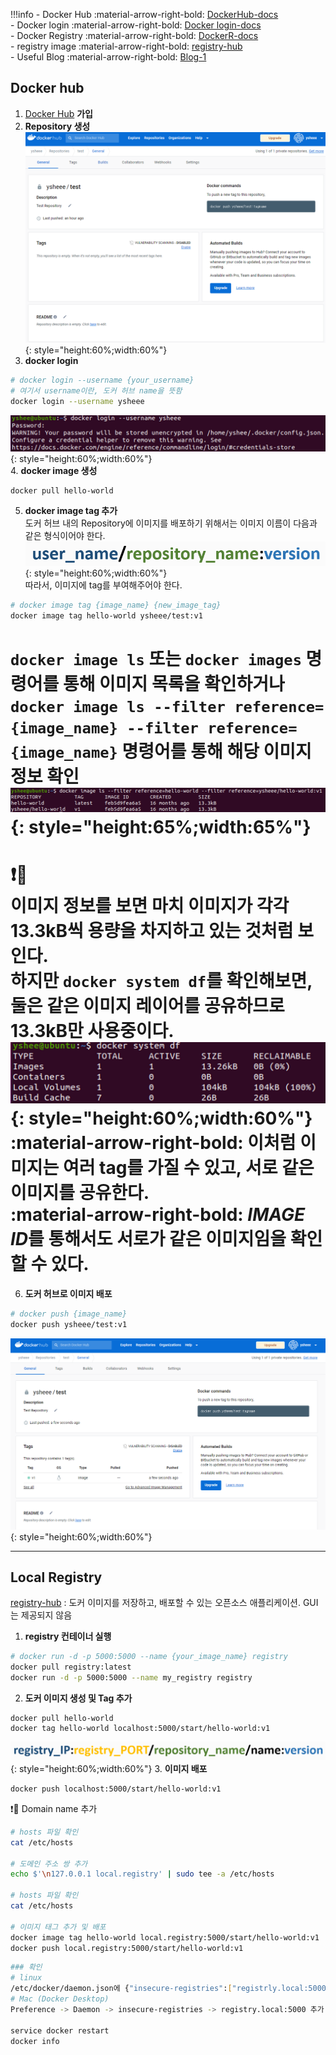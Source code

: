 !!!info 
    - Docker Hub :material-arrow-right-bold:
    [DockerHub-docs](https://docs.docker.com/docker-hub/)  
    - Docker login :material-arrow-right-bold:
    [Docker login-docs](https://docs.docker.com/engine/reference/commandline/login/#credentials-store)   
    - Docker Registry :material-arrow-right-bold: 
    [DockerR-docs](https://docs.docker.com/registry/)  
    - registry image :material-arrow-right-bold:
    [registry-hub](https://hub.docker.com/_/registry/tags)  
    - Useful Blog :material-arrow-right-bold:
    [Blog-1](https://waspro.tistory.com/532)

## Docker hub

1. [Docker Hub](https://hub.docker.com/) **가입** 
2. **Repository 생성**  
![1](images/registry-1.png){: style="height:60%;width:60%"}  
3. **docker login**
``` bash
# docker login --username {your_username}
# 여기서 username이란, 도커 허브 name을 뜻함
docker login --username ysheee
```
![2](images/registry-2.png){: style="height:60%;width:60%"}  
4. **docker image 생성**
```
docker pull hello-world
```  
5. **docker image tag 추가**  
도커 허브 내의 Repository에 이미지를 배포하기 위해서는 이미지 이름이 다음과 같은 형식이어야 한다.
![3](images/registry-3.png){: style="height:60%;width:60%"}  
따라서, 이미지에 tag를 부여해주어야 한다.
```bash
# docker image tag {image_name} {new_image_tag}
docker image tag hello-world ysheee/test:v1
```
`docker image ls` 또는 `docker images` 명령어를 통해 이미지 목록을 확인하거나  
`docker image ls --filter reference={image_name} --filter reference={image_name}` 명령어를 통해 해당 이미지 정보 확인
![4](images/registry-4.png){: style="height:65%;width:65%"}   
==========   
:exclamation::exploding_head:  
이미지 정보를 보면 마치 이미지가 각각 13.3kB씩 용량을 차지하고 있는 것처럼 보인다.  
하지만 `docker system df`를 확인해보면, 둘은 같은 이미지 레이어를 공유하므로 13.3kB만 사용중이다.  
![5](images/registry-5.png){: style="height:60%;width:60%"}   
:material-arrow-right-bold: 이처럼 이미지는 여러 tag를 가질 수 있고, 서로 같은 이미지를 공유한다.  
:material-arrow-right-bold: *IMAGE ID*를 통해서도 서로가 같은 이미지임을 확인할 수 있다.  
==========     
6. **도커 허브로 이미지 배포**
```bash
# docker push {image_name}
docker push ysheee/test:v1
```
![6](images/registry-6.png){: style="height:60%;width:60%"}    

---
## Local Registry
[registry-hub](https://hub.docker.com/_/registry/tags) : 도커 이미지를 저장하고, 배포할 수 있는 오픈소스 애플리케이션. GUI는 제공되지 않음

1. **registry 컨테이너 실행**
```bash
# docker run -d -p 5000:5000 --name {your_image_name} registry
docker pull registry:latest
docker run -d -p 5000:5000 --name my_registry registry
```
2. **도커 이미지 생성 및 Tag 추가**
```
docker pull hello-world
docker tag hello-world localhost:5000/start/hello-world:v1
```
![7](images/registry-7.png){: style="height:60%;width:60%"} 
3. **이미지 배포**
```
docker push localhost:5000/start/hello-world:v1
```  

:exclamation::exploding_head: Domain name 추가
```bash
# hosts 파일 확인
cat /etc/hosts

# 도메인 주소 쌍 추가
echo $'\n127.0.0.1 local.registry' | sudo tee -a /etc/hosts

# hosts 파일 확인
cat /etc/hosts

# 이미지 태그 추가 및 배포
docker image tag hello-world local.registry:5000/start/hello-world:v1
docker push local.registry:5000/start/hello-world:v1
```
```bash
### 확인
# linux
/etc/docker/daemon.json에 {"insecure-registries":["registrly.local:5000"]} 추가
# Mac (Docker Desktop)
Preference -> Daemon -> insecure-registries -> registry.local:5000 추가

service docker restart
docker info
```

